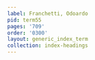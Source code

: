 ```yaml
---
label: Franchetti, Odoardo
pid: term55
pages: '709'
order: '0300'
layout: generic_index_term
collection: index-headings
---
```

